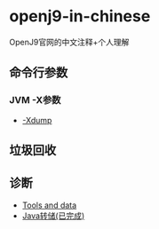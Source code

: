 # openj9-in-chinese
OpenJ9官网的中文注释+个人理解

## 命令行参数

### JVM -X参数
* [-Xdump](https://github.com/wenger66/openj9-in-chinese/blob/master/命令行参数/JVM-X参数/-Xdump.md)

## 垃圾回收


## 诊断

* [Tools and data](https://www.eclipse.org/openj9/docs/diag_overview/)
* [Java转储(已完成)](https://github.com/wenger66/openj9-in-chinese/blob/master/诊断/Java_dump.md)

